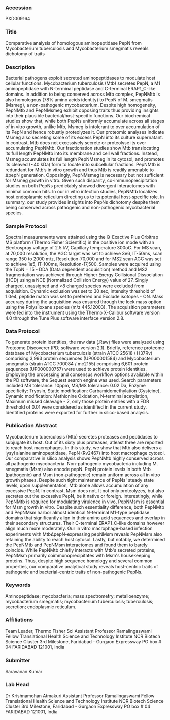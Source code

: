 ### Accession
PXD009164

### Title
Comparative analysis of homologous aminopeptidase PepN from Mycobacterium tuberculosis and Mycobacterium smegmatis reveals dichotomy of traits

### Description
Bacterial pathogens exploit secreted aminopeptidases to modulate host cellular functions. Mycobacterium tuberculosis (Mtb) secretes PepN, a M1 aminopeptidase with N-terminal peptidase and C-terminal ERAP1_C-like domains. In addition to being conserved across Mtb complex, PepNMtb is also homologous (78% amino acids identity) to PepN of M. smegmatis (Msmeg), a non-pathogenic mycobacterium. Despite high homogeneity, PepNMtb and PepNMsmeg exhibit opposing traits thus providing insights into their plausible bacterial/host-specific functions. Our biochemical studies show that, while both PepNs uniformly accumulate across all stages of in vitro growth, unlike Mtb, Msmeg is intolerant to over accumulation of its PepN and hence robustly proteolyzes it. Our proteomic analyses indicate Msmeg also secreting some of its excess PepN into its culture supernatant. In contrast, Mtb does not excessively secrete or proteolyse its over accumulating PepNMtb. Our fractionation studies show Mtb translocating its full length PepNMtb into its membrane and cell wall fractions. Instead, Msmeg accumulates its full length PepNMsmeg in its cytosol, and promotes its cleaved (~40 kDa) form to locate into subcellular fractions. PepNMtb is redundant for Mtb’s in vitro growth and thus Mtb is readily amenable to ΔpepN generation. Opposingly, PepNMsmeg is necessary but not sufficient for Msmeg growth in vitro. Given such disparity, co-immunoprecipitation studies on both PepNs predictably showed divergent interactomes with minimal common hits. In our in vitro infection studies, PepNMtb localizes host endoplasmic reticulum directing us to its potential host-specific role. In summary, our study provides insights into PepNs dichotomy despite them being conserved across pathogenic and non-pathogenic mycobacterial species.

### Sample Protocol
Spectral measurements were attained using the Q-Exactive Plus Orbitrap MS platform (Thermo Fisher Scientific) in the positive ion mode with an Electrospray voltage of 2.5 kV, Capillary temperature 300oC. For MS scan, at 70,000 resolution, the AGC target was set to achieve 3e6, IT-50ms, scan range 350 to 2000 m/z, Resolution-70,000 and for MS2 scan AGC was set to achieve 1e5, IT-100ms, Resolution-17,500. Samples were acquired using the TopN = 15 - DDA (Data dependent acquisition) method and MS2 fragmentation was achieved through Higher Energy Collisional Dissociation (HCD) using a NCE (Normalized Collision Energy) value of 27. Singly charged, unassigned and >8 charged species were excluded from acquisition. Dynamic exclusion was set to 30 sec, intensity threshold of 1.0e4, peptide match was set to preferred and Exclude isotopes - ON. Mass accuracy during the acquisition was ensured through the lock mass option using the Polysiloxane species (m/z 445.12003). The acquisition parameters were fed into the instrument using the Thermo X-Calibur software version 4.0 through the Tune Plus software interface version 2.8.

### Data Protocol
To generate protein identities, the raw data (.Raw) files were analyzed using Proteome Discoverer (PD; software version 2.1). Briefly, reference proteome database of Mycobacterium tuberculosis (strain ATCC 25618 / H37Rv) comprising 3,993 protein sequences (UP000001584) and Mycobacterium smegmatis (strain ATCC 700084 / mc2155) comprising 6,601 protein sequences (UP000000757) were used to achieve protein identities.  Employing the processing and consensus workflow options available within the PD software, the Sequest search engine was used. Search parameters included MS tolerance: 10ppm, MS/MS tolerance: 0.02 Da, Enzyme specificity: Trypsin, Static modification: Carbamidomethylation (Cysteine), Dynamic modification: Methionine Oxidation, N-terminal acetylation, Maximum missed cleavage - 2, only those protein entries with a FDR threshold of 0.01 were considered as identified in the current study. Identified proteins were exported for further in silico-based analysis.

### Publication Abstract
Mycobacterium tuberculosis (Mtb) secretes proteases and peptidases to subjugate its host. Out of its sixty plus proteases, atleast three are reported to reach host macrophages. In this study, we show that Mtb also delivers a lysyl alanine aminopeptidase, PepN (Rv2467) into host macrophage cytosol. Our comparative in silico analysis shows PepNMtb highly conserved across all pathogenic mycobacteria. Non-pathogenic mycobacteria including M. smegmatis (Msm) also encode pepN. PepN protein levels in both Mtb (pathogenic) and Msm (non-pathogenic) remain uniform across all in vitro growth phases. Despite such tight maintenance of PepNs' steady state levels, upon supplementation, Mtb alone allows accumulation of any excessive PepN. In contrast, Msm does not. It not only proteolyzes, but also secretes out the excessive PepN, be it native or foreign. Interestingly, while PepNMtb is required for modulating virulence in vivo, PepNMsm is essential for Msm growth in vitro. Despite such essentiality difference, both PepNMtb and PepNMsm harbor almost identical N-terminal M1-type peptidase domains that significantly align in their amino acid sequences and overlap in their secondary structures. Their C-terminal ERAP1_C-like domains however align much more moderately. Our in vitro macrophage-based infection experiments with Mtb&#x394;pepN-expressing pepNMsm reveals PepNMsm also retaining the ability to reach host cytosol. Lastly, but notably, we determined the PepNMtb and PepNMsm interactomes and found them to barely coincide. While PepNMtb chiefly interacts with Mtb's secreted proteins, PepNMsm primarily coimmunoprecipitates with Msm's housekeeping proteins. Thus, despite high sequence homology and several common properties, our comparative analytical study reveals host-centric traits of pathogenic and bacterial-centric traits of non-pathogenic PepNs.

### Keywords
Aminopeptidase; mycobacteria; mass spectrometry; metalloenzyme; mycobacterium smegmatis; mycobacterium tuberculosis; tuberculosis; secretion; endoplasmic reticulum.

### Affiliations
Team Leader, Thermo Fisher Sci 
Assistant Professor Ramalingaswami Fellow Translational Health Science and Technology Institute NCR Biotech Science Cluster 3rd Milestone, Faridabad - Gurgaon Expressway PO box # 04 FARIDABAD 121001, India

### Submitter
Saravanan Kumar

### Lab Head
Dr Krishnamohan Atmakuri
Assistant Professor Ramalingaswami Fellow Translational Health Science and Technology Institute NCR Biotech Science Cluster 3rd Milestone, Faridabad - Gurgaon Expressway PO box # 04 FARIDABAD 121001, India


